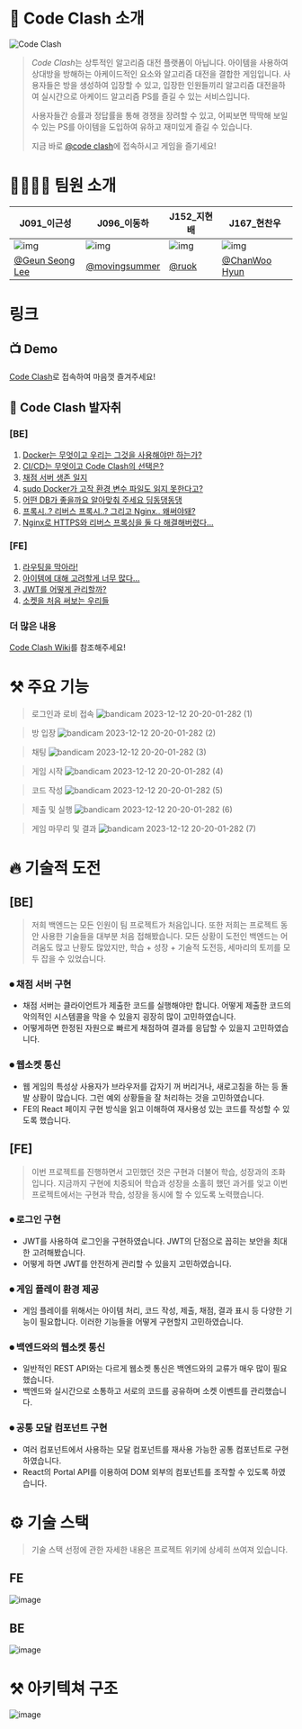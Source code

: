 # 🔎 Code Clash 소개

![Code Clash](https://user-images.githubusercontent.com/43944581/281335955-aa2882f9-c134-40a3-b506-b7ab42815543.png)

> *Code Clash*는 상투적인 알고리즘 대전 플랫폼이 아닙니다. 아이템을 사용하여 상대방을 방해하는 아케이드적인 요소와 알고리즘 대전을 결합한 게임입니다.
> 사용자들은 방을 생성하여 입장할 수 있고, 입장한 인원들끼리 알고리즘 대전을하여 실시간으로 아케이드 알고리즘 PS를 즐길 수 있는 서비스입니다.
>
> 사용자들간 승률과 정답률을 통해 경쟁을 장려할 수 있고, 어찌보면 딱딱해 보일 수 있는 PS를 아이템을 도입하여 유하고 재미있게 즐길 수 있습니다.
>
> 지금 바로 [@code clash](https://codeclash.site)에 접속하시고 게임을 즐기세요!

# 👨‍👩‍👧‍👦 팀원 소개

| J091\_이근성                                                 | J096\_이동하                                                  | J152\_지현배                                                 | J167\_현찬우                                                 |
| ------------------------------------------------------------ | ------------------------------------------------------------- | ------------------------------------------------------------ | ------------------------------------------------------------ |
| ![img](https://avatars.githubusercontent.com/u/79559361?v=4) | ![img](https://avatars.githubusercontent.com/u/111179843?v=4) | ![img](https://avatars.githubusercontent.com/u/43944581?v=4) | ![img](https://avatars.githubusercontent.com/u/77053595?v=4) |
| [@Geun Seong Lee](https://github.com/LEEGURTS)               | [@movingsummer](https://github.com/movingsummer)              | [@ruok](https://github.com/ruokic)                           | [@ChanWoo Hyun](https://github.com/h9661)                    |

# 링크

## 📺 Demo

[Code Clash](https://codeclash.site/)로 접속하여 마음껏 즐겨주세요!

## 🥾 Code Clash 발자취

### [BE]

1. [Docker는 무엇이고 우리는 그것을 사용해야만 하는가?](https://github.com/boostcampwm2023/web06-CodeClash/wiki/Docker%EB%8A%94-%EB%AC%B4%EC%97%87%EC%9D%B4%EA%B3%A0-%EC%9A%B0%EB%A6%AC%EB%8A%94-%EA%B7%B8%EA%B2%83%EC%9D%84-%EC%82%AC%EC%9A%A9%ED%95%B4%EC%95%BC%EB%A7%8C-%ED%95%98%EB%8A%94%EA%B0%80%3F)
2. [CI/CD는 무엇이고 Code Clash의 선택은?](https://github.com/boostcampwm2023/web06-CodeClash/wiki/CI-CD-%EB%AC%B8%EC%84%9C)
3. [채점 서버 생존 일지](https://github.com/boostcampwm2023/web06-CodeClash/wiki/scoring-server-%EA%B8%B0%EB%A1%9D)
4. [sudo Docker가 고작 환경 변수 파일도 읽지 못한다고?](https://github.com/boostcampwm2023/web06-CodeClash/wiki/%ED%99%98%EA%B2%BD-%EB%B3%80%EC%88%98-%ED%8C%8C%EC%9D%BC%EC%9D%84-%EB%8F%84%EC%BB%A4%EA%B0%80-%EC%9D%BD%EC%A7%80-%EB%AA%BB%ED%95%98%EB%8A%94-%ED%8A%B8%EB%9F%AC%EB%B8%94-%EC%8A%88%ED%8C%85-%EA%B8%B0%EB%A1%9D)
5. [어떤 DB가 좋을까요 알아맞춰 주세요 딩동댕동댕](https://github.com/boostcampwm2023/web06-CodeClash/wiki/%EB%8D%B0%EC%9D%B4%ED%84%B0%EB%B2%A0%EC%9D%B4%EC%8A%A4-%EC%84%A0%ED%83%9D%EA%B3%BC-%EC%9D%B4%EC%9C%A0)
6. [프록시..? 리버스 프록시..? 그리고 Nginx.. 왜써야돼?](https://github.com/boostcampwm2023/web06-CodeClash/wiki/Nginx%EB%8A%94-%EB%AC%B4%EC%97%87%EC%9D%B4%EA%B3%A0,-%EC%9A%B0%EB%A6%AC%EC%9D%98-%ED%94%84%EB%A1%9C%EC%A0%9D%ED%8A%B8-%EA%B5%AC%EC%84%B1%EC%97%90-%EC%9E%88%EC%96%B4%EC%84%9C-%EC%84%A0%ED%83%9D%EC%9D%BC%EA%B9%8C-%ED%95%84%EC%88%98%EC%9D%BC%EA%B9%8C%3F)
7. [Nginx로 HTTPS와 리버스 프록싱을 둘 다 해결해버렸다...](https://github.com/boostcampwm2023/web06-CodeClash/wiki/nginx%EC%97%90-https-%EC%84%A4%EC%A0%95%ED%95%98%EA%B8%B0)

### [FE]

1. [라우팅을 막아라!](https://github.com/boostcampwm2023/web06-CodeClash/wiki/%EC%9D%B4%EC%83%81%ED%95%9C-%EB%9D%BC%EC%9A%B0%ED%8C%85%EC%9D%84-%EB%A7%89%EC%95%84%EB%9D%BC)
2. [아이템에 대해 고려할게 너무 많다...](<https://github.com/boostcampwm2023/web06-CodeClash/wiki/%EC%95%84%EC%9D%B4%ED%85%9C%EC%9D%84-%EA%B4%80%EB%A6%AC%ED%95%98%EB%8A%94-%EB%B0%A9%EB%B2%95%EC%97%90-%EA%B4%80%ED%95%98%EC%97%AC(%EB%AC%B8%EC%A0%9C-%ED%95%B4%EA%B2%B0%EC%A4%91)>)
3. [JWT를 어떻게 관리할까?](https://github.com/boostcampwm2023/web06-CodeClash/wiki/%EB%A1%9C%EA%B7%B8%EC%9D%B8%EC%97%90-%EA%B4%80%ED%95%98%EC%97%AC)
4. [소켓을 처음 써보는 우리들](https://github.com/boostcampwm2023/web06-CodeClash/wiki/%EC%86%8C%EC%BC%93-%EC%9D%B4%EB%B2%A4%ED%8A%B8-%EA%B4%80%EB%A6%AC)

### 더 많은 내용

[Code Clash Wiki](https://github.com/boostcampwm2023/web06-CodeClash/wiki)를 참조해주세요!

# ⚒️ 주요 기능

> 로그인과 로비 접속
![bandicam 2023-12-12 20-20-01-282 (1)](https://github.com/boostcampwm2023/web06-CodeClash/assets/77053595/c5b430d1-a375-4760-a38f-8f10586003d5)

> 방 입장
![bandicam 2023-12-12 20-20-01-282 (2)](https://github.com/boostcampwm2023/web06-CodeClash/assets/77053595/4e3145a6-c656-4fd6-be80-82c201c348cd)

> 채팅
![bandicam 2023-12-12 20-20-01-282 (3)](https://github.com/boostcampwm2023/web06-CodeClash/assets/77053595/ce30dc2c-2f23-4238-b61e-039fb8cc1c18)

> 게임 시작
![bandicam 2023-12-12 20-20-01-282 (4)](https://github.com/boostcampwm2023/web06-CodeClash/assets/77053595/8a6db8fc-5733-447b-b9c6-44bcd87a102e)

> 코드 작성
![bandicam 2023-12-12 20-20-01-282 (5)](https://github.com/boostcampwm2023/web06-CodeClash/assets/77053595/dd791286-964c-4647-84a2-79e39f57f2eb)

> 제출 및 실행
![bandicam 2023-12-12 20-20-01-282 (6)](https://github.com/boostcampwm2023/web06-CodeClash/assets/77053595/bf5b1d33-32a6-4a08-b3ba-2f4ca1ecc68a)

> 게임 마무리 및 결과
![bandicam 2023-12-12 20-20-01-282 (7)](https://github.com/boostcampwm2023/web06-CodeClash/assets/77053595/abccb269-8b4f-4d9f-bfab-c0dfcf14653c)

# 🔥 기술적 도전

## [BE]

> 저희 백엔드는 모든 인원이 팀 프로젝트가 처음입니다. 또한 저희는 프로젝트 동안 사용한 기술들을 대부분 처음 접해봤습니다.
> 모든 상황이 도전인 백엔드는 어려움도 많고 난황도 많았지만, 학습 + 성장 + 기술적 도전등, 세마리의 토끼를 모두 잡을 수 있었습니다.

### ⏺ 채점 서버 구현

-   채점 서버는 클라이언트가 제출한 코드를 실행해야만 합니다. 어떻게 제출한 코드의 악의적인 시스템콜을 막을 수 있을지 굉장히 많이 고민하였습니다.
-   어떻게하면 한정된 자원으로 빠르게 채점하여 결과를 응답할 수 있을지 고민하였습니다.

### ⏺ 웹소켓 통신

-   웹 게임의 특성상 사용자가 브라우저를 갑자기 꺼 버리거나, 새로고침을 하는 등 돌발 상황이 많습니다. 그런 예외 상황들을 잘 처리하는 것을 고민하였습니다.
-   FE의 React 페이지 구현 방식을 읽고 이해하여 재사용성 있는 코드를 작성할 수 있도록 했습니다.

## [FE]

> 이번 프로젝트를 진행하면서 고민했던 것은 구현과 더불어 학습, 성장과의 조화입니다. 지금까지 구현에 치중되어 학습과 성장을 소홀히 했던 과거를 잊고 이번 프로젝트에서는 구현과 학습, 성장을 동시에 할 수 있도록 노력했습니다.

### ⏺ 로그인 구현

-   JWT를 사용하여 로그인을 구현하였습니다. JWT의 단점으로 꼽히는 보안을 최대한 고려해봤습니다.
-   어떻게 하면 JWT를 안전하게 관리할 수 있을지 고민하였습니다.

### ⏺ 게임 플레이 환경 제공

-   게임 플레이를 위해서는 아이템 처리, 코드 작성, 제출, 채점, 결과 표시 등 다양한 기능이 필요합니다. 이러한 기능들을 어떻게 구현할지 고민하였습니다.

### ⏺ 백엔드와의 웹소켓 통신

-   일반적인 REST API와는 다르게 웹소켓 통신은 백엔드와의 교류가 매우 많이 필요했습니다.
-   백엔드와 실시간으로 소통하고 서로의 코드를 공유하며 소켓 이벤트를 관리했습니다.

### ⏺ 공통 모달 컴포넌트 구현

-   여러 컴포넌트에서 사용하는 모달 컴포넌트를 재사용 가능한 공통 컴포넌트로 구현하였습니다.
-   React의 Portal API를 이용하여 DOM 외부의 컴포넌트를 조작할 수 있도록 하였습니다.

# ⚙️ 기술 스택

> 기술 스택 선정에 관한 자세한 내용은 프로젝트 위키에 상세히 쓰여져 있습니다.

## FE

![image](https://github.com/boostcampwm2023/web06-CodeClash/assets/77053595/8690cd01-24cf-48cb-a5df-22a3d00d6c71)

## BE

![image](https://github.com/boostcampwm2023/web06-CodeClash/assets/77053595/c3f9cf7a-4b00-4eaa-8827-1d3d5d054576)

# ⚒️ 아키텍쳐 구조

![image](https://github.com/boostcampwm2023/web06-CodeClash/assets/77053595/349024e7-af56-4741-a015-03a441bbe8f5)
